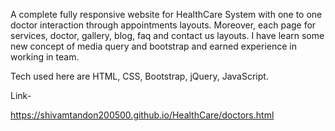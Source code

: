 A complete fully responsive website for HealthCare System with one to one doctor interaction through appointments layouts.
Moreover, each page for services, doctor, gallery, blog, faq and contact us layouts.
I have learn some new concept of media query and bootstrap and earned experience in working in team.  

Tech used here are HTML, CSS, Bootstrap, jQuery, JavaScript.

Link-
 
 https://shivamtandon200500.github.io/HealthCare/doctors.html 
